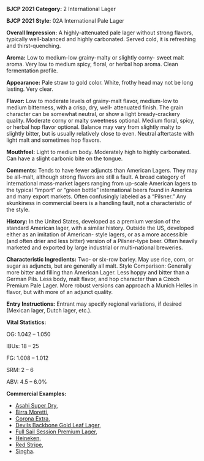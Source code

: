 <b>BJCP 2021 Category:</b> 2 International Lager

<b>BJCP 2021 Style:</b> 02A International Pale Lager

<b>Overall Impression:</b> A highly-attenuated pale lager without
strong flavors, typically well-balanced and highly carbonated.
Served cold, it is refreshing and thirst-quenching.

<b>Aroma:</b> Low to medium-low grainy-malty or slightly corny-
sweet malt aroma. Very low to medium spicy, floral, or herbal
hop aroma. Clean fermentation profile.

<b>Appearance:</b> Pale straw to gold color. White, frothy head may
not be long lasting. Very clear.

<b>Flavor:</b> Low to moderate levels of grainy-malt flavor,
medium-low to medium bitterness, with a crisp, dry, well-
attenuated finish. The grain character can be somewhat
neutral, or show a light bready-crackery quality. Moderate
corny or malty sweetness optional. Medium floral, spicy, or
herbal hop flavor optional. Balance may vary from slightly
malty to slightly bitter, but is usually relatively close to even.
Neutral aftertaste with light malt and sometimes hop flavors.

<b>Mouthfeel:</b> Light to medium body. Moderately high to highly
carbonated. Can have a slight carbonic bite on the tongue.

<b>Comments:</b> Tends to have fewer adjuncts than American
Lagers. They may be all-malt, although strong flavors are still a
fault. A broad category of international mass-market lagers
ranging from up-scale American lagers to the typical “import”
or “green bottle” international beers found in America and
many export markets. Often confusingly labeled as a “Pilsner.”
Any skunkiness in commercial beers is a handling fault, not a
characteristic of the style.

<b>History:</b> In the United States, developed as a premium
version of the standard American lager, with a similar history.
Outside the US, developed either as an imitation of American-
style lagers, or as a more accessible (and often drier and less
bitter) version of a Pilsner-type beer. Often heavily marketed
and exported by large industrial or multi-national breweries.

<b>Characteristic Ingredients:</b> Two- or six-row barley. May
use rice, corn, or sugar as adjuncts, but are generally all malt.
Style Comparison: Generally more bitter and filling than
American Lager. Less hoppy and bitter than a German Pils.
Less body, malt flavor, and hop character than a Czech
Premium Pale Lager. More robust versions can approach a
Munich Helles in flavor, but with more of an adjunct quality.

<b>Entry Instructions:</b> Entrant may specify regional variations,
if desired (Mexican lager, Dutch lager, etc.).

<b>Vital Statistics:</b>

OG: 1.042 – 1.050

IBUs: 18 – 25

FG: 1.008 – 1.012

SRM: 2 – 6

ABV: 4.5 – 6.0%

<b>Commercial Examples:</b>
- [Asahi Super Dry](https://untappd.com/b/asahi-breweries-asahi-super-dry/8020),
- [Birra Moretti](https://untappd.com/b/birra-moretti-birra-moretti-l-autentica-ricetta-originale/6347),
- [Corona Extra](https://untappd.com/b/grupo-modelo-corona-extra/5848),
- [Devils Backbone Gold Leaf Lager](https://untappd.com/b/devils-backbone-brewing-company-gold-leaf-lager/19364),
- [Full Sail Session Premium Lager](https://untappd.com/b/full-sail-brewing-company-session-premium-lager/428),
- [Heineken](https://untappd.com/b/heineken-heineken/5860),
- [Red Stripe](https://untappd.com/b/desnoes-and-geddes-red-stripe/3692),
- [Singha](https://untappd.com/b/boon-rawd-brewery-singha/6344).

